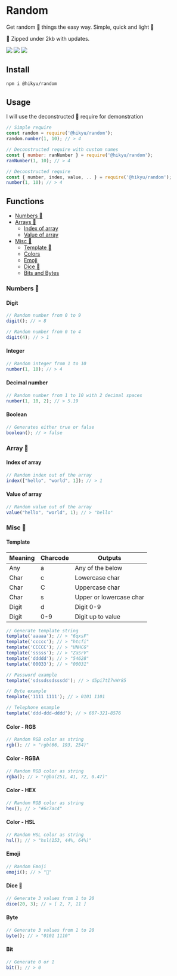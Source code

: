 # Random

Get random 🎲 things the easy way.
Simple, quick and light 🤏

📂 Zipped under 2kb with updates.

![](https://img.shields.io/bundlephobia/min/@hikyu/random?style=flat-square)
![](https://img.shields.io/npm/dw/@hikyu/random?style=flat-square)
![](https://img.shields.io/github/last-commit/jhikyu/-hikyu-random?style=flat-square)

## Install

```bash
npm i @hikyu/random
```

## Usage

I will use the deconstructed 🚧 require for demonstration
```js
// Simple require
const random = require('@hikyu/random');
random.number(1, 10); // > 4

// Deconstructed require with custom names
const { number: ranNumber } = require('@hikyu/random');
ranNumber(1, 10); // > 4

// Deconstructed require
const { number, index, value, .. } = require('@hikyu/random');
number(1, 10); // > 4
```

## Functions
- [Numbers 🔢](#numbers)
- [Arrays 📃](#array)
    - [Index of array](#index-of-array)
    - [Value of array](#value-of-array)
- [Misc 🤨](#misc)
    - [Template 🔨](#template)
    - [Colors](#color---rgb)
    - [Emoji](#emoji)
    - [Dice 🎲](#dice-🎲)
    - [Bits and Bytes](#byte)

### Numbers 🔢

#### Digit

```js
// Random number from 0 to 9
digit(); // > 8

// Random number from 0 to 4
digit(4); // > 1
```

#### Integer

```js
// Random integer from 1 to 10
number(1, 10); // > 4
```

#### Decimal number

```js
// Random number from 1 to 10 with 2 decimal spaces
number(1, 10, 2); // > 5.19
```

#### Boolean

```js
// Generates either true or false
boolean(); // > false
```

### Array 📃

#### Index of array
```js
// Random index out of the array
index(["hello", "world", 1]); // > 1
```

#### Value of array
```js
// Random value out of the array
value("hello", "world", 1); // > "hello"
```

### Misc 🤨

#### Template
| Meaning | Charcode | Outputs                 |
|---------|----------|-------------------------|
| Any     | a        | Any of the below        |
| Char    | c        | Lowercase char          |
| Char    | C        | Uppercase char          |
| Char    | s        | Upper or lowercase char |
| Digit   | d        | Digit 0-9               |
| Digit   | 0-9      | Digit up to value       |
```js
// Generate template string
template('aaaaa'); // > "6qxsF"
template('ccccc'); // > "htcfi"
template('CCCCC'); // > "UNHCG"
template('sssss'); // > "ZaSrV"
template('ddddd'); // > "54628"
template('00033'); // > "00031"

// Password example
template('sdssdssdsssdd'); // > d5pi7tI7vWr85

// Byte example
template('1111 1111'); // > 0101 1101

// Telephone example
template('ddd-ddd-dddd'); // > 607-321-8576
```

#### Color - RGB
```js
// Random RGB color as string
rgb(); // > "rgb(66, 193, 254)"
```

#### Color - RGBA
```js
// Random RGB color as string
rgba(); // > "rgba(251, 41, 72, 0.47)"
```

#### Color - HEX
```js
// Random RGB color as string
hex(); // > "#6c7ac4"
```

#### Color - HSL
```js
// Random HSL color as string
hsl(); // > "hsl(153, 44%, 64%)"
```

#### Emoji
```js
// Random Emoji
emoji(); // > "🚀"
```

#### Dice 🎲
```js
// Generate 3 values from 1 to 20
dice(20, 3); // > [ 2, 7, 11 ]
```

#### Byte
```js
// Generate 3 values from 1 to 20
byte(); // > "0101 1110"
```

#### Bit
```js
// Generate 0 or 1
bit(); // > 0
```